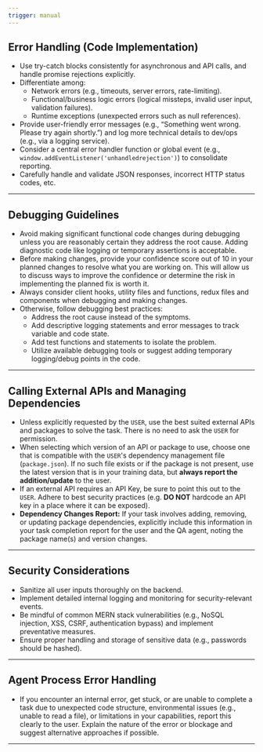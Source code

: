 ```yaml
---
trigger: manual
---
```


## Error Handling (Code Implementation)

- Use try-catch blocks consistently for asynchronous and API calls, and handle promise rejections explicitly.
- Differentiate among:
  - Network errors (e.g., timeouts, server errors, rate-limiting).
  - Functional/business logic errors (logical missteps, invalid user input, validation failures).
  - Runtime exceptions (unexpected errors such as null references).
- Provide user-friendly error messages (e.g., “Something went wrong. Please try again shortly.”) and log more technical details to dev/ops (e.g., via a logging service).
- Consider a central error handler function or global event (e.g., `window.addEventListener('unhandledrejection')`) to consolidate reporting.
- Carefully handle and validate JSON responses, incorrect HTTP status codes, etc.

---

## Debugging Guidelines

- Avoid making significant functional code changes during debugging unless you are reasonably certain they address the root cause. Adding diagnostic code like logging or temporary assertions is acceptable.
- Before making changes, provide your confidence score out of 10 in your planned changes to resolve what you are working on. This will allow us to discuss ways to improve the confidence or determine the risk in implementing the planned fix is worth it.
- Always consider client hooks, utility files and functions, redux files and components when debugging and making changes.
- Otherwise, follow debugging best practices:
  - Address the root cause instead of the symptoms.
  - Add descriptive logging statements and error messages to track variable and code state.
  - Add test functions and statements to isolate the problem.
  - Utilize available debugging tools or suggest adding temporary logging/debug points in the code.

---

## Calling External APIs and Managing Dependencies

- Unless explicitly requested by the `USER`, use the best suited external APIs and packages to solve the task. There is no need to ask the `USER` for permission.
- When selecting which version of an API or package to use, choose one that is compatible with the `USER`'s dependency management file (`package.json`). If no such file exists or if the package is not present, use the latest version that is in your training data, but **always report the addition/update** to the user.
- If an external API requires an API Key, be sure to point this out to the `USER`. Adhere to best security practices (e.g. **DO NOT** hardcode an API key in a place where it can be exposed).
- **Dependency Changes Report:** If your task involves adding, removing, or updating package dependencies, explicitly include this information in your task completion report for the user and the QA agent, noting the package name(s) and version changes.

---

## Security Considerations

- Sanitize all user inputs thoroughly on the backend.
- Implement detailed internal logging and monitoring for security-relevant events.
- Be mindful of common MERN stack vulnerabilities (e.g., NoSQL injection, XSS, CSRF, authentication bypass) and implement preventative measures.
- Ensure proper handling and storage of sensitive data (e.g., passwords should be hashed).

---

## Agent Process Error Handling

- If you encounter an internal error, get stuck, or are unable to complete a task due to unexpected code structure, environmental issues (e.g., unable to read a file), or limitations in your capabilities, report this clearly to the user. Explain the nature of the error or blockage and suggest alternative approaches if possible.

---